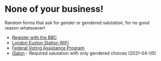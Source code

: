 # None of your business!

Random forms that ask for gender or gendered salutation, for no good reason whatsoever!

- [Register with the BBC](images/bbc.png)
- [London Euston Station WiFi](images/london-euston.png)
- [Federal Voting Assistance Program](images/fvap.png)
- [iSalon](images/isalononline.png) - Required salutation with only gendered choices (2021-04-05)
